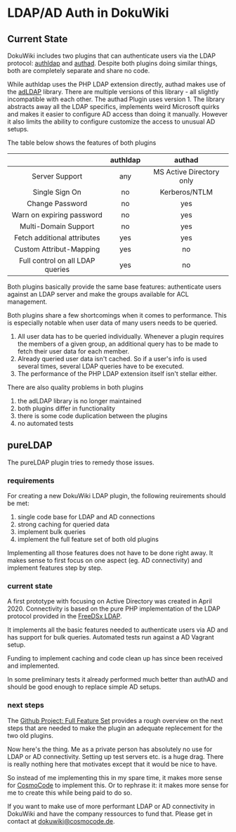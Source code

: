# LDAP/AD Auth in DokuWiki

## Current State

DokuWiki includes two plugins that can authenticate users via the LDAP protocol: [authldap](https://www.dokuwiki.org/plugin:authldap) and [authad](https://www.dokuwiki.org/plugin:authad). Despite both plugins doing similar things, both are completely separate and share no code.

While authldap uses the PHP LDAP extension directly, authad makes use of the  [adLDAP](https://github.com/adldap/adLDAP) library. There are multiple versions of this library - all slightly incompatible with each other. The authad Plugin uses version 1. The library abstracts away all the LDAP specifics, implements weird Microsoft quirks and makes it easier to configure AD access than doing it manually. However it also limits the ability to configure customize the access to unusual AD setups.

The table below shows the features of both plugins

|                                  | authldap |          authad          |
|:--------------------------------:|:--------:|:------------------------:|
| Server Support                   |    any   | MS Active Directory only |
| Single Sign On                   |    no    |       Kerberos/NTLM      |
| Change Password                  |    no    |            yes           |
| Warn on expiring password        |    no    |            yes           |
| Multi-Domain Support             |    no    |            yes           |
| Fetch additional attributes      |    yes   |            yes           |
| Custom Attribut-Mapping          |    yes   |            no            |
| Full control on all LDAP queries |    yes   |            no            |

Both plugins basically provide the same base features: authenticate users against an LDAP server and make the groups available for ACL management.

Both plugins share a few shortcomings when it comes to performance. This is especially notable when user data of many users needs to be queried.

1. All user data has to be queried individually. Whenever a plugin requires the members of a given group, an additional query has to be made to fetch their user data for each member.
2. Already queried user data isn't cached. So if a user's info is used several times, several LDAP queries have to be executed.
3. The performance of the PHP LDAP extension itself isn't stellar either.

There are also quality problems in both plugins

1. the adLDAP library is no longer maintained
2. both plugins differ in functionality
3. there is some code duplication between the plugins
4. no automated tests

## pureLDAP

The pureLDAP plugin tries to remedy those issues.

### requirements

For creating a new DokuWiki LDAP plugin, the following reuirements should be met:

1. single code base for LDAP and AD connections
2. strong caching for queried data
3. implement bulk queries
4. implement the full feature set of both old plugins

Implementing all those features does not have to be done right away. It makes sense to first focus on one aspect (eg. AD connectivity) and implement features step by step.

### current state

A first prototype with focusing on Active Directory was created in April 2020. Connectivity is based on the pure PHP implementation of the LDAP protocol provided in the [FreeDSx LDAP](https://github.com/FreeDSx/LDAP).

It implements all the basic features needed to authenticate users via AD and has support for bulk queries. Automated tests run against a AD Vagrant setup.

Funding to implement caching and code clean up has since been received and implemented.

In some preliminary tests it already performed much better than authAD and should be good enough to replace simple AD setups.

### next steps

The [Github Project: Full Feature Set](https://github.com/splitbrain/dokuwiki-plugin-pureldap/projects/1) provides a rough overview on the next steps that are needed to make the plugin an adequate replecement for the two old plugins.

Now here's the thing. Me as a private person has absolutely no use for LDAP or AD connectivity. Setting up test servers etc. is a huge drag. There is really nothing here that motivates except that it would be nice to have.

So instead of me implementing this in my spare time, it makes more sense for [CosmoCode](https://www.cosmocode.de) to implement this. Or to rephrase it: it makes more sense for me to create this while being paid to do so.

If you want to make use of more performant LDAP or AD connectivity in DokuWiki and have the company ressources to fund that. Please get in contact at [dokuwiki@cosmocode.de](mailto:dokuwiki@cosmocode.de).

